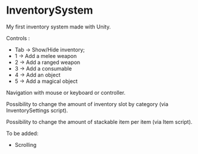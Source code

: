 # InventorySystem

My first inventory system made with Unity.

Controls : 

- Tab -> Show/Hide inventory;
- 1 -> Add a melee weapon
- 2 -> Add a ranged weapon
- 3 -> Add a consumable
- 4 -> Add an object
- 5 -> Add a magical object

Navigation with mouse or keyboard or controller.

Possibility to change the amount of inventory slot by category (via InventorySettings script).

Possibility to change the amount of stackable item per item (via Item script).

To be added:
- Scrolling
